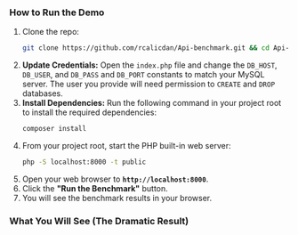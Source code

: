 ### How to Run the Demo

1. Clone the repo:
   ```bash
   git clone https://github.com/rcalicdan/Api-benchmark.git && cd Api-benchmark
   ```
2. **Update Credentials:** Open the `index.php` file and change the `DB_HOST`, `DB_USER`, and `DB_PASS` and `DB_PORT` constants to match your MySQL server. The user you provide will need permission to `CREATE` and `DROP` databases.
3. **Install Dependencies:** Run the following command in your project root to install the required dependencies:
   ```bash
   composer install
   ```
4. From your project root, start the PHP built-in web server:
   ```bash
   php -S localhost:8000 -t public
   ```
5. Open your web browser to **`http://localhost:8000`**.
6. Click the **"Run the Benchmark"** button.
7. You will see the benchmark results in your browser.

### What You Will See (The Dramatic Result)
